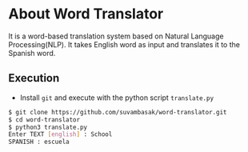 # About Word Translator

It is a word-based translation system based on Natural Language Processing(NLP). It takes English word as input and translates it to the Spanish word.


## Execution
- Install `git` and execute with the python script `translate.py`
```bash
$ git clone https://github.com/suvambasak/word-translator.git
$ cd word-translator
$ python3 translate.py
Enter TEXT [english] : School
SPANISH : escuela 
```